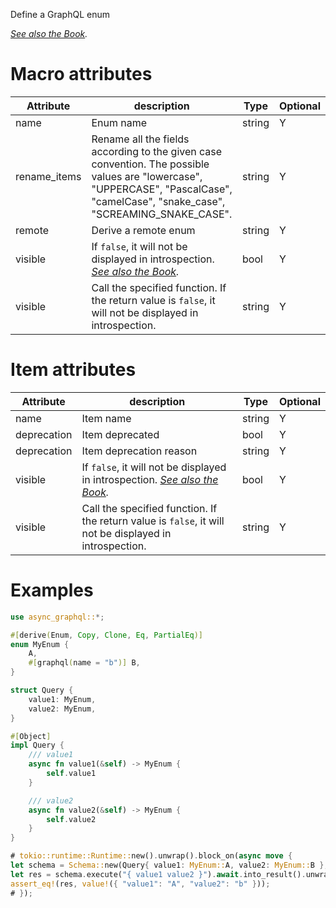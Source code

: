 Define a GraphQL enum

*[See also the Book](https://async-graphql.github.io/async-graphql/en/define_enum.html).*

# Macro attributes

| Attribute    | description               | Type     | Optional |
|--------------|---------------------------|----------|----------|
| name         | Enum name                 | string   | Y        |
| rename_items | Rename all the fields according to the given case convention. The possible values are "lowercase", "UPPERCASE", "PascalCase", "camelCase", "snake_case", "SCREAMING_SNAKE_CASE".| string   | Y        |
| remote       | Derive a remote enum      | string   | Y        |
| visible       | If `false`, it will not be displayed in introspection. *[See also the Book](https://async-graphql.github.io/async-graphql/en/visibility.html).* | bool | Y |
| visible       | Call the specified function. If the return value is `false`, it will not be displayed in introspection. | string | Y |

# Item attributes

| Attribute   | description               | Type     | Optional |
|-------------|---------------------------|----------|----------|
| name        | Item name                 | string   | Y        |
| deprecation | Item deprecated           | bool     | Y        |
| deprecation | Item deprecation reason   | string   | Y        |
| visible       | If `false`, it will not be displayed in introspection. *[See also the Book](https://async-graphql.github.io/async-graphql/en/visibility.html).* | bool | Y |
| visible       | Call the specified function. If the return value is `false`, it will not be displayed in introspection. | string | Y |

# Examples

```rust
use async_graphql::*;

#[derive(Enum, Copy, Clone, Eq, PartialEq)]
enum MyEnum {
    A,
    #[graphql(name = "b")] B,
}

struct Query {
    value1: MyEnum,
    value2: MyEnum,
}

#[Object]
impl Query {
    /// value1
    async fn value1(&self) -> MyEnum {
        self.value1
    }

    /// value2
    async fn value2(&self) -> MyEnum {
        self.value2
    }
}

# tokio::runtime::Runtime::new().unwrap().block_on(async move {
let schema = Schema::new(Query{ value1: MyEnum::A, value2: MyEnum::B }, EmptyMutation, EmptySubscription);
let res = schema.execute("{ value1 value2 }").await.into_result().unwrap().data;
assert_eq!(res, value!({ "value1": "A", "value2": "b" }));
# });
```
